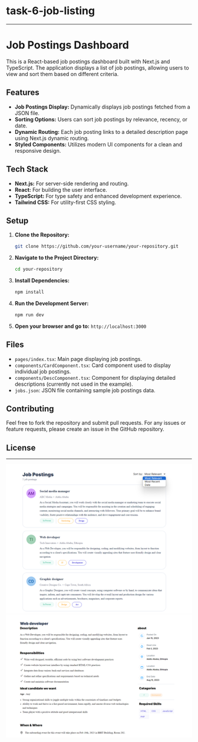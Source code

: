 # task-6-job-listing


---

# Job Postings Dashboard

This is a React-based job postings dashboard built with Next.js and TypeScript. The application displays a list of job postings, allowing users to view and sort them based on different criteria. 

## Features

- **Job Postings Display:** Dynamically displays job postings fetched from a JSON file.
- **Sorting Options:** Users can sort job postings by relevance, recency, or date.
- **Dynamic Routing:** Each job posting links to a detailed description page using Next.js dynamic routing.
- **Styled Components:** Utilizes modern UI components for a clean and responsive design.

## Tech Stack

- **Next.js:** For server-side rendering and routing.
- **React:** For building the user interface.
- **TypeScript:** For type safety and enhanced development experience.
- **Tailwind CSS:** For utility-first CSS styling.

## Setup

1. **Clone the Repository:**

   ```bash
   git clone https://github.com/your-username/your-repository.git
   ```

2. **Navigate to the Project Directory:**

   ```bash
   cd your-repository
   ```

3. **Install Dependencies:**

   ```bash
   npm install
   ```

4. **Run the Development Server:**

   ```bash
   npm run dev
   ```

5. **Open your browser and go to:** `http://localhost:3000`

## Files

- `pages/index.tsx`: Main page displaying job postings.
- `components/CardComponent.tsx`: Card component used to display individual job postings.
- `components/DescComponent.tsx`: Component for displaying detailed descriptions (currently not used in the example).
- `jobs.json`: JSON file containing sample job postings data.

## Contributing

Feel free to fork the repository and submit pull requests. For any issues or feature requests, please create an issue in the GitHub repository.

## License

---

![alt text](ss/image.png)
![alt text](ss/image-1.png)

